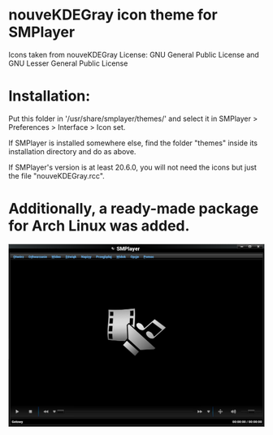 # nouveKDEGray icon theme for SMPlayer

Icons taken from nouveKDEGray
License: GNU General Public License and GNU Lesser General Public License

Installation:
=============

Put this folder in '/usr/share/smplayer/themes/' and select it in SMPlayer > Preferences > Interface > Icon set.

If SMPlayer is installed somewhere else, find the folder "themes" inside its installation directory and do as above.

If SMPlayer's version is at least 20.6.0, you will not need the icons but just the file "nouveKDEGray.rcc".

# Additionally, a ready-made package for Arch Linux was added.

![ScreenShot](Screenshot.png "nouveKDEGray-smplayer")
